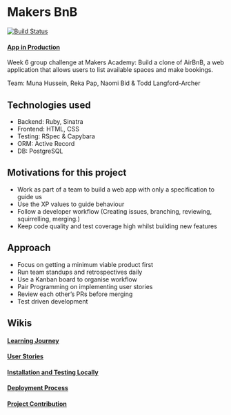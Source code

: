 # Makers BnB

[![Build Status](https://travis-ci.org/toddpla/makersbnb.svg?branch=master)](https://travis-ci.org/toddpla/makersbnb)

#### [App in Production](https://makers-bnb-oct.herokuapp.com/)

Week 6 group challenge at Makers Academy: Build a clone of AirBnB, a web application that allows users to list available spaces and make bookings.

Team:
Muna Hussein, Reka Pap, Naomi Bid & Todd Langford-Archer


## Technologies used

* Backend: Ruby, Sinatra
* Frontend: HTML, CSS
* Testing: RSpec & Capybara
* ORM: Active Record
* DB: PostgreSQL

## Motivations for this project

* Work as part of a team to build a web app with only a specification to guide us
* Use the XP values to guide behaviour
* Follow a developer workflow (Creating issues, branching, reviewing, squirrelling, merging.)
* Keep code quality and test coverage high whilst building new features

## Approach

* Focus on getting a minimum viable product first
* Run team standups and retrospectives daily
* Use a Kanban board to organise workflow
* Pair Programming on implementing user stories
* Review each other’s PRs before merging
* Test driven development



## Wikis

#### [Learning Journey](https://github.com/toddpla/makersbnb/wiki/Team-Learning-Journey)
#### [User Stories](https://github.com/toddpla/makersbnb/wiki/User-Stories)
#### [Installation and Testing Locally](https://github.com/toddpla/makersbnb/wiki/Installation-and-Testing-Locally)
#### [Deployment Process](https://github.com/toddpla/makersbnb/wiki/Deployment-process)
#### [Project Contribution](https://github.com/toddpla/makersbnb/wiki/Project-Contribution)
